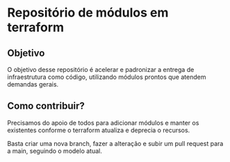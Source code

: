 # Repositório de módulos em terraform

## Objetivo

O objetivo desse repositório é acelerar e padronizar a entrega de infraestrutura como código, utilizando módulos prontos que atendem demandas gerais.

## Como contribuir?

Precisamos do apoio de todos para adicionar módulos e manter os existentes conforme o terraform atualiza e deprecia o recursos.

Basta criar uma nova branch, fazer a alteração e subir um pull request para a main, seguindo o modelo atual.
